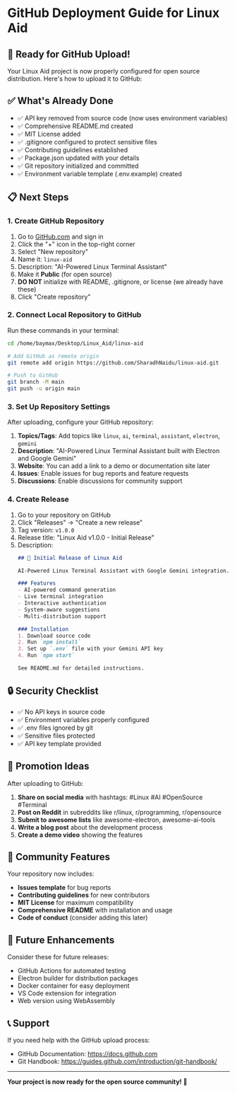 # GitHub Deployment Guide for Linux Aid

## 🚀 Ready for GitHub Upload!

Your Linux Aid project is now properly configured for open source distribution. Here's how to upload it to GitHub:

## ✅ What's Already Done

- ✅ API key removed from source code (now uses environment variables)
- ✅ Comprehensive README.md created
- ✅ MIT License added
- ✅ .gitignore configured to protect sensitive files
- ✅ Contributing guidelines established
- ✅ Package.json updated with your details
- ✅ Git repository initialized and committed
- ✅ Environment variable template (.env.example) created

## 📋 Next Steps

### 1. Create GitHub Repository

1. Go to [GitHub.com](https://github.com) and sign in
2. Click the "+" icon in the top-right corner
3. Select "New repository"
4. Name it: `linux-aid`
5. Description: "AI-Powered Linux Terminal Assistant"
6. Make it **Public** (for open source)
7. **DO NOT** initialize with README, .gitignore, or license (we already have these)
8. Click "Create repository"

### 2. Connect Local Repository to GitHub

Run these commands in your terminal:

```bash
cd /home/baymax/Desktop/Linux_Aid/linux-aid

# Add GitHub as remote origin
git remote add origin https://github.com/SharadhNaidu/linux-aid.git

# Push to GitHub
git branch -M main
git push -u origin main
```

### 3. Set Up Repository Settings

After uploading, configure your GitHub repository:

1. **Topics/Tags**: Add topics like `linux`, `ai`, `terminal`, `assistant`, `electron`, `gemini`
2. **Description**: "AI-Powered Linux Terminal Assistant built with Electron and Google Gemini"
3. **Website**: You can add a link to a demo or documentation site later
4. **Issues**: Enable issues for bug reports and feature requests
5. **Discussions**: Enable discussions for community support

### 4. Create Release

1. Go to your repository on GitHub
2. Click "Releases" → "Create a new release"
3. Tag version: `v1.0.0`
4. Release title: "Linux Aid v1.0.0 - Initial Release"
5. Description:
   ```markdown
   ## 🎉 Initial Release of Linux Aid
   
   AI-Powered Linux Terminal Assistant with Google Gemini integration.
   
   ### Features
   - AI-powered command generation
   - Live terminal integration
   - Interactive authentication
   - System-aware suggestions
   - Multi-distribution support
   
   ### Installation
   1. Download source code
   2. Run `npm install`
   3. Set up `.env` file with your Gemini API key
   4. Run `npm start`
   
   See README.md for detailed instructions.
   ```

## 🔒 Security Checklist

- ✅ No API keys in source code
- ✅ Environment variables properly configured
- ✅ .env files ignored by git
- ✅ Sensitive files protected
- ✅ API key template provided

## 📢 Promotion Ideas

After uploading to GitHub:

1. **Share on social media** with hashtags: #Linux #AI #OpenSource #Terminal
2. **Post on Reddit** in subreddits like r/linux, r/programming, r/opensource
3. **Submit to awesome lists** like awesome-electron, awesome-ai-tools
4. **Write a blog post** about the development process
5. **Create a demo video** showing the features

## 🤝 Community Features

Your repository now includes:

- **Issues template** for bug reports
- **Contributing guidelines** for new contributors
- **MIT License** for maximum compatibility
- **Comprehensive README** with installation and usage
- **Code of conduct** (consider adding this later)

## 🎯 Future Enhancements

Consider these for future releases:

- GitHub Actions for automated testing
- Electron builder for distribution packages
- Docker container for easy deployment
- VS Code extension for integration
- Web version using WebAssembly

## 📞 Support

If you need help with the GitHub upload process:
- GitHub Documentation: https://docs.github.com
- Git Handbook: https://guides.github.com/introduction/git-handbook/

---

**Your project is now ready for the open source community! 🎉**
